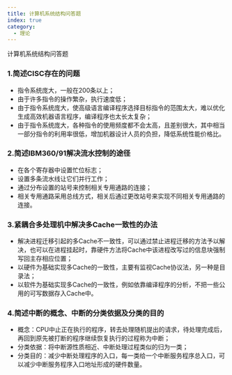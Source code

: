 ```yaml
---
title: 计算机系统结构问答题
index: true
category:
  - 理论
---
```


计算机系统结构问答题
<!-- more -->

### 1.简述CISC存在的问题

- 指令系统庞大，一般在200条以上；
- 由于许多指令的操作繁杂，执行速度低；
- 由于指令系统庞大，使高级语言编译程序选择目标指令的范围太大，难以优化生成高效机器语言程序，编译程序也太长太复杂；
- 由于指令系统庞大，各种指令的使用频度都不会太高，且差别很大，其中相当一部分指令的利用率很低，增加机器设计人员的负担，降低系统性能价格比。

### 2.简述IBM360/91解决流水控制的途径

- 在各个寄存器中设置忙位标志；
- 设置多条流水线让它们并行工作；
- 通过分布设置的站号来控制相关专用通路的连接；
- 相关专用通路采用总线方式，相关后通过更改站号来实现不同相关专用通路的连接。

### 3.紧耦合多处理机中解决多Cache一致性的办法

- 解决进程迁移引起的多Cache不一致性，可以通过禁止进程迁移的方法予以解决，也可以在进程挂起时，靠硬件方法将Cache中该进程改写过的信息块强制写回主存相应位置；
- 以硬件为基础实现多Cache的一致性，主要有监视Cache协议法，另一种是目录法；
- 以软件为基础实现多Cache的一致性，例如依靠编译程序的分析，不把一些公用的可写数据存入Cache中。

### 4.简述中断的概念、中断的分类依据及分类的目的

- 概念：CPU中止正在执行的程序，转去处理随机提出的请求，待处理完成后，再回到原先被打断的程序继续恢复执行的过程称为中断；
- 分类依据：将中断源性质相近、中断处理过程类似的归为一类；
- 分类目的：减少中断处理程序的入口，每一类给一个中断服务程序总入口，可以减少中断服务程序入口地址形成的硬件数量。

